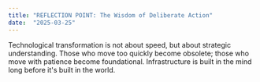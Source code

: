 ```yaml
---
title: "REFLECTION POINT: The Wisdom of Deliberate Action"
date:  "2025-03-25"
---
```


Technological transformation is not about speed, but about strategic understanding. Those who move too quickly become obsolete; those who move with patience become foundational. Infrastructure is built in the mind long before it's built in the world.
